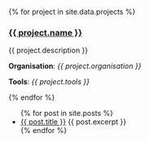 {% for project in site.data.projects %}
  <h3><a href="{{ project.link }}">{{ project.name }}</a></h3>
  
  {{ project.description }}

  **Organisation**:  *{{ project.organisation }}*

  **Tools**: *{{ project.tools }}*

{% endfor %}



<ul>
  {% for post in site.posts %}
    <li>
      <a href="{{ post.url }}">{{ post.title }}</a>
      {{ post.excerpt }}
    </li>
  {% endfor %}
</ul>